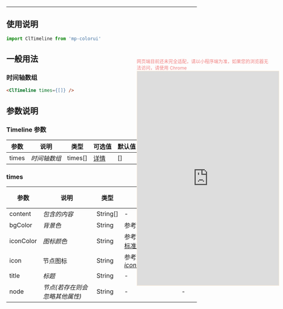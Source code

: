 ****

## 使用说明

```jsx
import ClTimeline from 'mp-colorui'
```



## 一般用法

###	 时间轴数组

```html
<ClTimeline times={[]} />
```



## 参数说明

### Timeline 参数

| 参数  | 说明         | 类型    | 可选值                          | 默认值 |
| ----- | ------------ | ------- | ------------------------------- | ------ |
| times | *时间轴数组* | times[] | [详情](/view/timeline?id=times) | []     |

### times

| 参数      | 说明                           | 类型     | 可选值                                             | 默认值 |
| --------- | ------------------------------ | -------- | -------------------------------------------------- | ------ |
| content   | *包含的内容*                   | String[] | -                                                  | -      |
| bgColor   | *背景色*                       | String   | 参考文档 [默认色](/home/color)                     | -      |
| iconColor | *图标颜色*                     | String   | 参考文档 [默认色-标准色](/home/color?id=标准色)    | -      |
| icon      | 节点图标                       | String   | 参考文档 [Icon-*iconName*](/base/icon?id=iconname) | -      |
| title     | *标题*                         | String   | -                                                  | -      |
| node      | *节点(若存在则会忽略其他属性)* | String   | -                                                  | -      |


<div style="position: fixed; right:10px; top: 5%">
<div style="width: 355px; display: flex; flex-wrap: wrap; justify-content: center; align-items: center; font-size: 12px; color: lightcoral">网页端目前还未完全适配，请以小程序端为准，如果您的浏览器无法访问，请使用 Chrome</div>
<iframe style="border: 1px solid antiquewhite" src="https://118.25.36.24/#/pages/components/timeline/index" height="568" width="375"></iframe>
</div>

